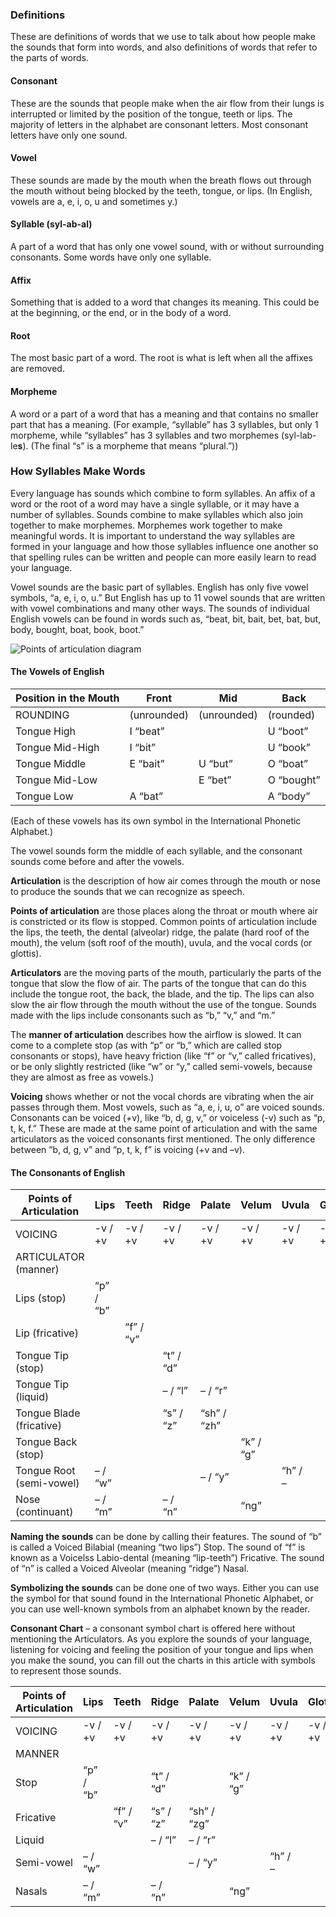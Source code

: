 ### Definitions

These are definitions of words that we use to talk about how people make the sounds that form into words, and also definitions of words that refer to the parts of words.

#### Consonant

These are the sounds that people make when the air flow from their lungs is interrupted or limited by the position of the tongue, teeth or lips. The majority of letters in the alphabet are consonant letters. Most consonant letters have only one sound.

#### Vowel

These sounds are made by the mouth when the breath flows out through the mouth without being blocked by the teeth, tongue, or lips. (In English, vowels are a, e, i, o, u and sometimes y.)

#### Syllable (syl-ab-al)

A part of a word that has only one vowel sound, with or without surrounding consonants. Some words have only one syllable.

#### Affix

Something that is added to a word that changes its meaning. This could be at the beginning, or the end, or in the body of a word.

#### Root

The most basic part of a word. The root is what is left when all the affixes are removed.

#### Morpheme

A word or a part of a word that has a meaning and that contains no smaller part that has a meaning. (For example, “syllable” has 3 syllables, but only 1 morpheme, while “syllables” has 3 syllables and two morphemes (syl-lab-le**s**). (The final “s” is a morpheme that means “plural.”))

### How Syllables Make Words

Every language has sounds which combine to form syllables. An affix of a word or the root of a word may have a single syllable, or it may have a number of syllables. Sounds combine to make syllables which also join together to make morphemes. Morphemes work together to make meaningful words.
It is important to understand the way syllables are formed in your language and how those syllables influence one another so that spelling rules can be written and people can more easily learn to read your language.

Vowel sounds are the basic part of syllables. English has only five vowel symbols, “a, e, i, o, u.” But English has up to 11 vowel sounds that are written with vowel combinations and many other ways. The sounds of individual English vowels can be found in words such as, “beat, bit, bait, bet, bat, but, body, bought, boat, book, boot.”

![Points of articulation diagram](https://cdn.door43.org/ta/jpg/aticulation.jpg)

#### The Vowels of English

| Position in the Mouth | Front | Mid | Back |
| -------- | -------- | -------- | -------- |
| ROUNDING | (unrounded) | (unrounded) | (rounded)
| Tongue High | I “beat” |    | U “boot” |
| Tongue Mid-High | I “bit” |    | U “book” |
| Tongue Middle | E “bait” | U “but” | O “boat” |
| Tongue Mid-Low |    | E “bet” | O “bought” |
| Tongue Low | A “bat” |    | A “body” |

(Each of these vowels has its own symbol in the International Phonetic Alphabet.)

The vowel sounds form the middle of each syllable, and the consonant sounds come before and after the vowels.

**Articulation** is the description of how air comes through the mouth or nose to produce the sounds that we can recognize as speech.

**Points of articulation** are those places along the throat or mouth where air is constricted or its flow is stopped. Common points of articulation include the lips, the teeth, the dental (alveolar) ridge, the palate (hard roof of the mouth), the velum (soft roof of the mouth), uvula, and the vocal cords (or glottis).

**Articulators** are the moving parts of the mouth, particularly the parts of the tongue that slow the flow of air. The parts of the tongue that can do this include the tongue root, the back, the blade, and the tip. The lips can also slow the air flow through the mouth without the use of the tongue. Sounds made with the lips include consonants such as “b,” “v,” and “m.”

The **manner of articulation** describes how the airflow is slowed. It can come to a complete stop (as with “p” or “b,” which are called stop consonants or stops), have heavy friction (like “f” or “v,” called fricatives), or be only slightly restricted (like “w” or “y,” called semi-vowels, because they are almost as free as vowels.)

**Voicing** shows whether or not the vocal chords are vibrating when the air passes through them. Most vowels, such as “a, e, i, u, o” are voiced sounds. Consonants can be voiced (+v), like “b, d, g, v,” or voiceless (-v) such as “p, t, k, f.” These are made at the same point of articulation and with the same articulators as the voiced consonants first mentioned. The only difference between “b, d, g, v” and “p, t, k, f” is voicing (+v and –v).

#### The Consonants of English

| Points of Articulation | Lips | Teeth | Ridge | Palate | Velum | Uvula | Glottis |
| -------- | -------- | -------- | -------- | -------- | -------- | -------- | -------- |
| VOICING | -v / +v | -v / +v | -v / +v | -v / +v | -v / +v | -v / +v | -v / +v |
| ARTICULATOR (manner) |    |    |    |    |    |    |    |
| Lips (stop) | “p” / “b” |    |    |    |    |    |    |
| Lip (fricative) |    | “f” / “v” |    |    |    |    |    |
| Tongue Tip (stop) |    |    | “t” / “d” |    |    |    |    |
| Tongue Tip (liquid) |    |    | – / “l” | – / “r” |    |    |    |
| Tongue Blade (fricative) |    |    | “s” / “z”   | “sh” / “zh” |    |    |    |
| Tongue Back (stop) |    |    |    |    | “k” / “g” |    |    |
| Tongue Root (semi-vowel) | – / “w” |    |    | – / “y” |    | “h” / – |    |
| Nose (continuant) | – / “m” |    | – / “n” |    |  “ng”  |    |    |

**Naming the sounds** can be done by calling their features. The sound of “b” is called a Voiced Bilabial (meaning “two lips”) Stop. The sound of “f” is known as a Voicelss Labio-dental (meaning “lip-teeth”) Fricative. The sound of “n” is called a Voiced Alveolar (meaning “ridge”) Nasal.

**Symbolizing the sounds** can be done one of two ways. Either you can use the symbol for that sound found in the International Phonetic Alphabet, or you can use well-known symbols from an alphabet known by the reader.

**Consonant Chart** – a consonant symbol chart is offered here without mentioning the Articulators. As you explore the sounds of your language, listening for voicing and feeling the position of your tongue and lips when you make the sound, you can fill out the charts in this article with symbols to represent those sounds.

| Points of Articulation | Lips | Teeth | Ridge | Palate | Velum | Uvula | Glottis |
| -------- | -------- | -------- | -------- | -------- | -------- | -------- | -------- |
| VOICING | -v / +v | -v / +v | -v / +v | -v / +v | -v / +v | -v / +v | -v / +v |
| MANNER |    |    |    |    |    |    |    |
| Stop | “p” / “b” |    | “t” / “d” |    | “k” / “g” |    |    |
| Fricative |    | “f” / “v” | “s” / “z” | “sh” / “zg” |    |    |    |
| Liquid |    |    | – / “l” | – / “r” |    |    |    |
| Semi-vowel | – / “w” |    |    | – / “y” |    | “h” / – |    |
| Nasals | – / “m” |    | – / “n” |    | “ng” |    |    |
